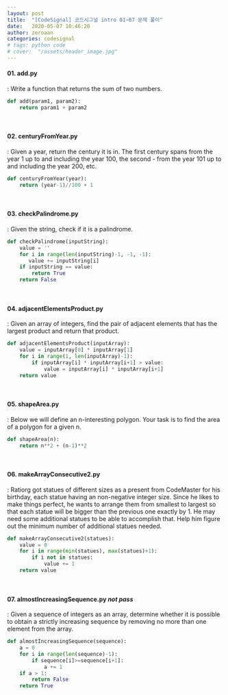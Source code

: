 ```yaml
---
layout: post
title:  "[CodeSignal] 코드시그널 intro 01~07 문제 풀이"
date:   2020-05-07 10:46:20
author: zeroaan
categories: codesignal
# tags: python code
# cover:  "/assets/header_image.jpg"
---
```


#### 01. add.py
: Write a function that returns the sum of two numbers.

```python
def add(param1, param2):
    return param1 + param2
```

<br>

#### 02. centuryFromYear.py
: Given a year, return the century it is in. The first century spans from the year 1 up to and including the year 100, the second - from the year 101 up to and including the year 200, etc.

```python
def centuryFromYear(year):
    return (year-1)//100 + 1
```

<br>

#### 03. checkPalindrome.py
: Given the string, check if it is a palindrome.

```python
def checkPalindrome(inputString):
    value = ''
    for i in range(len(inputString)-1, -1, -1):
       value += inputString[i]
    if inputString == value:
        return True
    return False
```

<br>

#### 04. adjacentElementsProduct.py
: Given an array of integers, find the pair of adjacent elements that has the largest product and return that product.

```python
def adjacentElementsProduct(inputArray):
    value = inputArray[0] * inputArray[1]
    for i in range(1, len(inputArray)-1):
        if inputArray[i] * inputArray[i+1] > value:
            value = inputArray[i] * inputArray[i+1]
    return value
```

<br>

#### 05. shapeArea.py
: Below we will define an n-interesting polygon. Your task is to find the area of a polygon for a given n.

```python
def shapeArea(n):
    return n**2 + (n-1)**2
```

<br>

#### 06. makeArrayConsecutive2.py
: Ratiorg got statues of different sizes as a present from CodeMaster for his birthday, each statue having an non-negative integer size. Since he likes to make things perfect, he wants to arrange them from smallest to largest so that each statue will be bigger than the previous one exactly by 1. He may need some additional statues to be able to accomplish that. Help him figure out the minimum number of additional statues needed.

```python
def makeArrayConsecutive2(statues):
    value = 0
    for i in range(min(statues), max(statues)+1):
        if i not in statues:
            value += 1
    return value
```

<br>

#### 07. almostIncreasingSequence.py *not pass*
: Given a sequence of integers as an array, determine whether it is possible to obtain a strictly increasing sequence by removing no more than one element from the array.

```python
def almostIncreasingSequence(sequence):
    a = 0
    for i in range(len(sequence)-1):
        if sequence[i]>=sequence[i+1]:
            a += 1
    if a > 1:
        return False
    return True  
```
